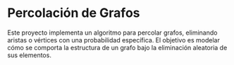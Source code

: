 
# Percolación de Grafos

Este proyecto implementa un algoritmo para percolar grafos, eliminando aristas o vértices con una probabilidad específica. El objetivo es modelar cómo se comporta la estructura de un grafo bajo la eliminación aleatoria de sus elementos.
